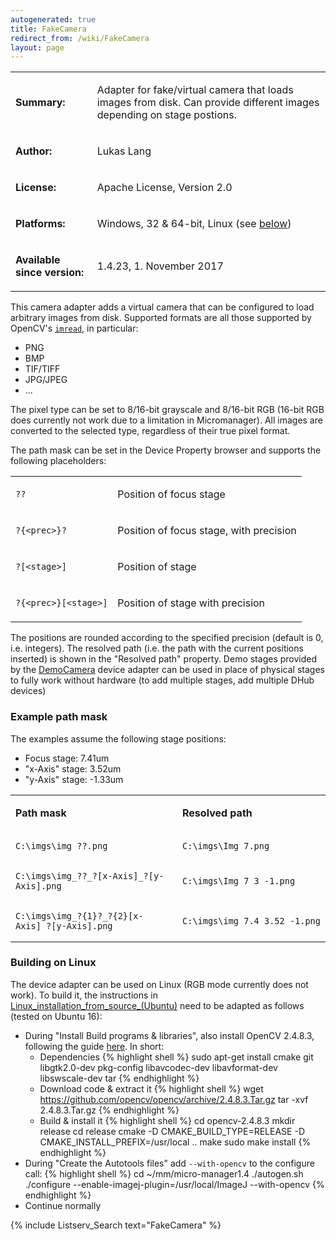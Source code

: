 ```yaml
---
autogenerated: true
title: FakeCamera
redirect_from: /wiki/FakeCamera
layout: page
---
```


<table>
<tr>
<td markdown="1">

**Summary:**

</td>
<td markdown="1">

Adapter for fake/virtual camera that loads images from disk. Can provide
different images depending on stage postions.

</td>
</tr>
<tr>
<td markdown="1">

**Author:**

</td>
<td markdown="1">

Lukas Lang

</td>
</tr>
<tr>
<td markdown="1">

**License:**

</td>
<td markdown="1">

Apache License, Version 2.0

</td>
</tr>
<tr>
<td markdown="1">

**Platforms:**

</td>
<td markdown="1">

Windows, 32 & 64-bit, Linux (see [below](#building-on-linux))

</td>
</tr>
<tr>
<td markdown="1">

**Available since version:**

</td>
<td markdown="1">

1.4.23, 1. November 2017

</td>
</tr>
</table>

This camera adapter adds a virtual camera that can be configured to load
arbitrary images from disk. Supported formats are all those supported by
OpenCV's
[`imread`](https://docs.opencv.org/2.4/modules/highgui/doc/reading_and_writing_images_and_video.html?highlight=imread#imread),
in particular:

-   PNG
-   BMP
-   TIF/TIFF
-   JPG/JPEG
-   ...

The pixel type can be set to 8/16-bit grayscale and 8/16-bit RGB (16-bit
RGB does currently not work due to a limitation in Micromanager). All
images are converted to the selected type, regardless of their true
pixel format.

The path mask can be set in the Device Property browser and supports the
following placeholders:

<table>
<tr>
<td markdown="1">

```
??
```

</td>
<td markdown="1">

Position of focus stage

</td>
</tr>
<tr>
<td markdown="1">

```
?{<prec>}?
```

</td>
<td markdown="1">

Position of focus stage, with precision <prec>

</td>
</tr>
<tr>
<td markdown="1">

```
?[<stage>]
```

</td>
<td markdown="1">

Position of stage <stage>

</td>
</tr>
<tr>
<td markdown="1">

```
?{<prec>}[<stage>]
```

</td>
<td markdown="1">

Position of stage <stage> with precision <prec>

</td>
</tr>
</table>

The positions are rounded according to the specified precision (default
is 0, i.e. integers). The resolved path (i.e. the path with the current
positions inserted) is shown in the "Resolved path" property. Demo
stages provided by the [DemoCamera](DemoCamera) device
adapter can be used in place of physical stages to fully work without
hardware (to add multiple stages, add multiple DHub devices)

### Example path mask

The examples assume the following stage positions:

-   Focus stage: 7.41um
-   "x-Axis" stage: 3.52um
-   "y-Axis" stage: -1.33um

<table>
<tr>
<td markdown="1">

**Path mask**

</td>
<td markdown="1">

**Resolved path**

</td>
</tr>
<tr>
<td markdown="1">

```
C:\imgs\img_??.png
```

</td>
<td markdown="1">

```
C:\imgs\Img_7.png
```

</td>
</tr>
<tr>
<td markdown="1">

```
C:\imgs\img_??_?[x-Axis]_?[y-Axis].png
```

</td>
<td markdown="1">

```
C:\imgs\Img_7_3_-1.png
```

</td>
</tr>
<tr>
<td markdown="1">

```
C:\imgs\img_?{1}?_?{2}[x-Axis]_?[y-Axis].png
```

</td>
<td markdown="1">

```
C:\imgs\img_7.4_3.52_-1.png
```

</td>
</tr>
</table>

### Building on Linux

The device adapter can be used on Linux (RGB mode currently does not
work). To build it, the instructions in
[Linux\_installation\_from\_source\_(Ubuntu)](Linux_installation_from_source_(Ubuntu))
need to be adapted as follows (tested on Ubuntu 16):

-   During "Install Build programs & libraries", also install OpenCV
    2.4.8.3, following the guide
    [here](https://docs.opencv.org/2.4/doc/tutorials/introduction/linux_install/linux_install.html).
    In short:
    -   Dependencies {% highlight shell %}
        sudo apt-get install cmake git libgtk2.0-dev pkg-config libavcodec-dev   libavformat-dev libswscale-dev tar
        {% endhighlight %}
    -   Download code & extract it
        {% highlight shell %}
        wget https://github.com/opencv/opencv/archive/2.4.8.3.Tar.gz
        tar -xvf 2.4.8.3.Tar.gz
        {% endhighlight %}
    -   Build & install it
        {% highlight shell %}
        cd opencv-2.4.8.3
        mkdir release
        cd release
        cmake -D CMAKE_BUILD_TYPE=RELEASE -D CMAKE_INSTALL_PREFIX=/usr/local ..
        make
        sudo make install
        {% endhighlight %}
-   During "Create the Autotools files" add `--with-opencv` to the
    configure call:
    {% highlight shell %}
    cd ~/mm/micro-manager1.4
    ./autogen.sh
    ./configure --enable-imagej-plugin=/usr/local/ImageJ --with-opencv
    {% endhighlight %}
-   Continue normally

{% include Listserv_Search text="FakeCamera" %}

